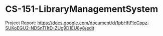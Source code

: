 # CS-151-LibraryManagementSystem

Project Report: https://docs.google.com/document/d/1pbHftPIcCppz-SUKoEGU2-NDSnTI1tD-ZUg9D1EU8y8/edit

